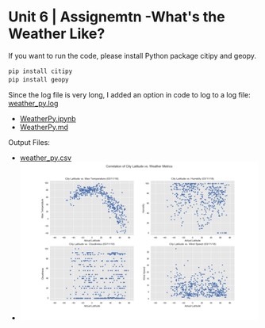 # Unit 6 | Assignemtn -What's the Weather Like?

If you want to run the code, please install Python package citipy and geopy.

```bash
pip install citipy
pip install geopy
```

Since the log file is very long, I added an option in code to log to a log file: [weather_py.log](weather_py.log)

* [WeatherPy.ipynb](WeatherPy.ipynb)
* [WeatherPy.md](WeatherPy.md)

Output Files:

* [weather_py.csv](weather_py.csv)
* ![weather_actual.png](weather_actual.png)

